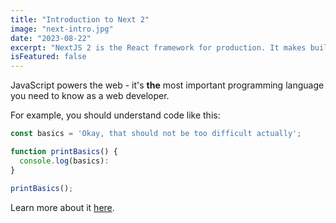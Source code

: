 ```yaml
---
title: "Introduction to Next 2"
image: "next-intro.jpg"
date: "2023-08-22"
excerpt: "NextJS 2 is the React framework for production. It makes building sites super easy and scale worldwide"
isFeatured: false
---
```


JavaScript powers the web - it's **the** most important programming language you need to know as a web developer.

For example, you should understand code like this:

```js
const basics = 'Okay, that should not be too difficult actually';

function printBasics() {
  console.log(basics):
}

printBasics();
```

Learn more about it [here](https://academind.com).
